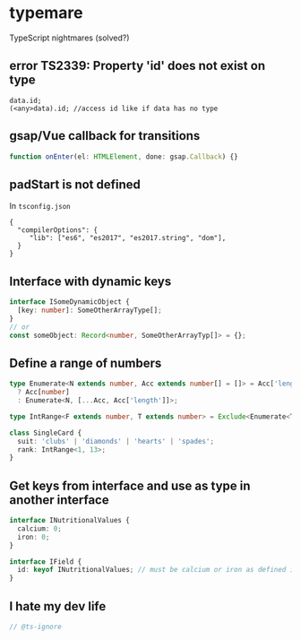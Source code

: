 # typemare
TypeScript nightmares (solved?)

## error TS2339: Property 'id' does not exist on type
```
data.id;
(<any>data).id; //access id like if data has no type
```

## gsap/Vue callback for transitions
```js
function onEnter(el: HTMLElement, done: gsap.Callback) {}
```

## padStart is not defined
In `tsconfig.json`
```js{3}
{
  "compilerOptions": {
     "lib": ["es6", "es2017", "es2017.string", "dom"],
  }
}
```

## Interface with dynamic keys
```ts
interface ISomeDynamicObject {
  [key: number]: SomeOtherArrayType[];
}
// or
const someObject: Record<number, SomeOtherArrayTyp[]> = {};
```

## Define a range of numbers
```ts
type Enumerate<N extends number, Acc extends number[] = []> = Acc['length'] extends N
  ? Acc[number]
  : Enumerate<N, [...Acc, Acc['length']]>;

type IntRange<F extends number, T extends number> = Exclude<Enumerate<T>, Enumerate<F>>;

class SingleCard {
  suit: 'clubs' | 'diamonds' | 'hearts' | 'spades';
  rank: IntRange<1, 13>;
}
```

## Get keys from interface and use as type in another interface
```ts
interface INutritionalValues {
  calcium: 0;
  iron: 0;
}

interface IField {
  id: keyof INutritionalValues; // must be calcium or iron as defined in INutritionalValues
}
```

## I hate my dev life
```ts
// @ts-ignore
```

